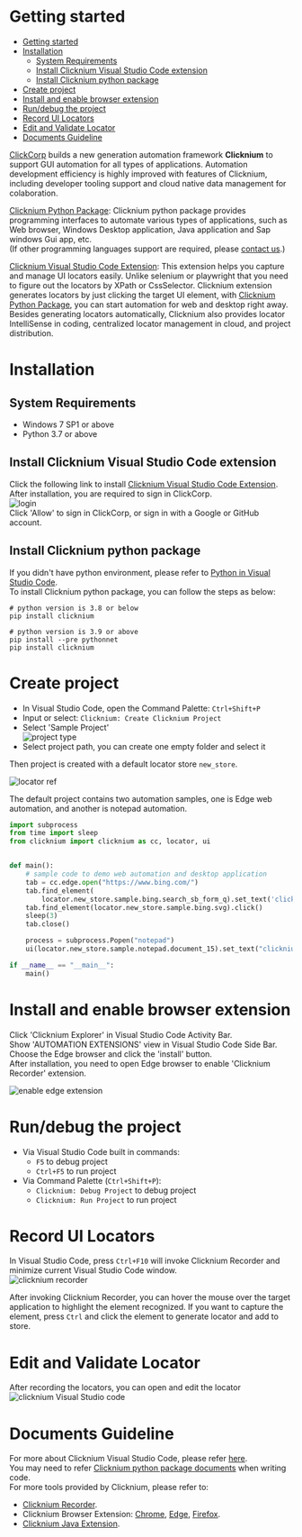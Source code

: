 # Getting started<!-- {docsify-ignore-all} -->

- [Getting started](#getting-started)
- [Installation​](#installation)
  - [System Requirements​](#system-requirements)
  - [Install Clicknium Visual Studio Code extension](#install-clicknium-visual-studio-code-extension)
  - [Install Clicknium python package](#install-clicknium-python-package)
- [Create project](#create-project)
- [Install and enable browser extension](#install-and-enable-browser-extension)
- [Run/debug the project](#rundebug-the-project)
- [Record UI Locators](#record-ui-locators)
- [Edit and Validate Locator](#edit-and-validate-locator)
- [Documents Guideline](#documents-guideline)

[ClickCorp](https://www.clickcorp.com) builds a new generation automation framework **Clicknium** to support GUI automation for all types of applications. Automation development efficiency is highly improved with features of Clicknium, including developer tooling support and cloud native data management for colaboration.  

[Clicknium Python Package](./doc/api/python/pythonsdk.md): Clicknium python package provides programming interfaces to automate various types of applications, such as Web browser, Windows Desktop application, Java application and Sap windows Gui app, etc.  
(If other programming languages support are required, please [contact us](https://www.clickcorp.com/contact).)  

[Clicknium Visual Studio Code Extension](./doc/developtools/vscode.md): This extension helps you capture and manage UI locators easily. Unlike selenium or playwright that you need to figure out the locators by XPath or CssSelector. Clicknium extension generates locators by just clicking the target UI element, with [Clicknium Python Package](https://pypi.org/project/clicknium/), you can start automation for web and desktop right away. Besides generating locators automatically, Clicknium also provides locator IntelliSense in coding, centralized locator management in cloud, and project distribution.  

# Installation​
## System Requirements​
- Windows 7 SP1 or above
- Python 3.7 or above

## Install Clicknium Visual Studio Code extension
Click the following link to install [Clicknium Visual Studio Code Extension](https://marketplace.visualstudio.com/items?itemName=ClickCorp.clicknium). After installation, you are required to sign in ClickCorp.  
![login](https://clickcorp.github.io/clicknium-docs/doc/img/login1.png "login")  
Click 'Allow' to sign in ClickCorp, or sign in with a Google or GitHub account.

## Install Clicknium python package
If you didn't have python environment, please refer to [Python in Visual Studio Code](https://code.visualstudio.com/docs/languages/python).  
To install Clicknium python package, you can follow the steps as below:  

```
# python version is 3.8 or below
pip install clicknium

# python version is 3.9 or above
pip install --pre pythonnet
pip install clicknium
```

# Create project
- In Visual Studio Code, open the Command Palette: `Ctrl+Shift+P`
- Input or select: `Clicknium: Create Clicknium Project`
- Select 'Sample Project'  
![project type](https://clickcorp.github.io/clicknium-docs/doc/img/project_type.png)  
- Select project path, you can create one empty folder and select it
  
Then project is created with a default locator store `new_store`.  

![locator ref](https://clickcorp.github.io/clicknium-docs/doc/img/locator_ref.png "locator ref")  

The default project contains two automation samples, one is Edge web automation, and another is notepad automation.
```python
import subprocess
from time import sleep
from clicknium import clicknium as cc, locator, ui


def main():
    # sample code to demo web automation and desktop application
    tab = cc.edge.open("https://www.bing.com/")
    tab.find_element(
        locator.new_store.sample.bing.search_sb_form_q).set_text('clicknium')
    tab.find_element(locator.new_store.sample.bing.svg).click()
    sleep(3)
    tab.close()

    process = subprocess.Popen("notepad")
    ui(locator.new_store.sample.notepad.document_15).set_text("clicknium")

if __name__ == "__main__":
    main()
```

# Install and enable browser extension
Click 'Clicknium Explorer' in Visual Studio Code Activity Bar.  
Show 'AUTOMATION EXTENSIONS' view in Visual Studio Code Side Bar.  
Choose the Edge browser and click the 'install' button.  
After installation, you need to open Edge browser to enable 'Clicknium Recorder' extension.  

![enable edge extension](https://clickcorp.github.io/clicknium-docs/doc/img/edge_extension_enable_on.png)  

# Run/debug the project
- Via Visual Studio Code built in commands:
  - `F5` to debug project
  - `Ctrl+F5` to run project
- Via Command Palette (`Ctrl+Shift+P`):
  - `Clicknium: Debug Project` to debug project
  - `Clicknium: Run Project` to run project

# Record UI Locators
In Visual Studio Code, press `Ctrl+F10` will invoke Clicknium Recorder and minimize current Visual Studio Code window.  
![clicknium recorder](https://clickcorp.github.io/clicknium-docs/doc/img/recorder_main.png)

After invoking Clicknium Recorder, you can hover the mouse over the target application to highlight the element recognized. 
If you want to capture the element, press `Ctrl` and click the element to generate locator and add to store.

# Edit and Validate Locator
After recording the locators, you can open and edit the locator  
![clicknium Visual Studio code](https://clickcorp.github.io/clicknium-docs/doc/img/main.png) 

# Documents Guideline
For more about Clicknium Visual Studio Code, please refer [here](/doc/developtools/vscode.md).  
You may need to refer [Clicknium python package documents](/doc/api/python/pythonsdk.md) when writing code.  
For more tools provided by Clicknium, please refer to:  
- [Clicknium Recorder](/doc/developtools/recorder.md).  
- Clicknium Browser Extension: [Chrome](/doc/developtools/extensions/chromeextension.md), [Edge](/doc/developtools/extensions/edgeextension.md), [Firefox](/doc/developtools/extensions/firefoxextension.md).  
- [Clicknium Java Extension](/doc/developtools/extensions/javaextension.md).  
